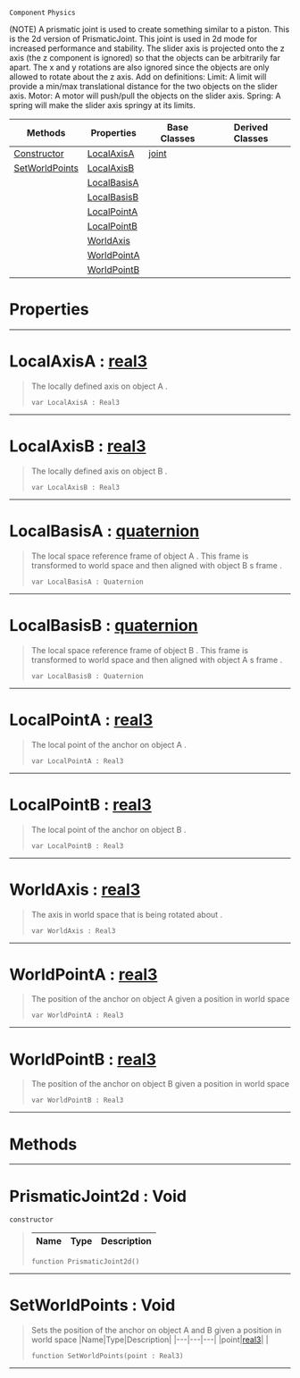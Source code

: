  `Component` `Physics`



(NOTE) A prismatic joint is used to create something similar to a piston. This is the 2d version of PrismaticJoint. This joint is used in 2d mode for increased performance and stability. The slider axis is projected onto the z axis (the z component is ignored) so that the objects can be arbitrarily far apart. The x and y rotations are also ignored since the objects are only allowed to rotate about the z axis. Add on definitions: Limit: A limit will provide a min/max translational distance for the two objects on the slider axis. Motor: A motor will push/pull the objects on the slider axis. Spring: A spring will make the slider axis springy at its limits.

|Methods|Properties|Base Classes|Derived Classes|
|---|---|---|---|
|[ Constructor](https://github.com/PlasmaEngine/PlasmaDocs/blob/master/code_reference/class_reference/prismaticjoint2d.markdown#prismaticjoint2d-void)|[ LocalAxisA](https://github.com/PlasmaEngine/PlasmaDocs/blob/master/code_reference/class_reference/prismaticjoint2d.markdown#localaxisa-plasma-engine-d)|[joint](https://github.com/PlasmaEngine/PlasmaDocs/blob/master/code_reference/class_reference/joint.markdown)| |
|[ SetWorldPoints](https://github.com/PlasmaEngine/PlasmaDocs/blob/master/code_reference/class_reference/prismaticjoint2d.markdown#setworldpoints-void)|[ LocalAxisB](https://github.com/PlasmaEngine/PlasmaDocs/blob/master/code_reference/class_reference/prismaticjoint2d.markdown#localaxisb-plasma-engine-d)| | |
| |[ LocalBasisA](https://github.com/PlasmaEngine/PlasmaDocs/blob/master/code_reference/class_reference/prismaticjoint2d.markdown#localbasisa-plasma-engine)| | |
| |[ LocalBasisB](https://github.com/PlasmaEngine/PlasmaDocs/blob/master/code_reference/class_reference/prismaticjoint2d.markdown#localbasisb-plasma-engine)| | |
| |[ LocalPointA](https://github.com/PlasmaEngine/PlasmaDocs/blob/master/code_reference/class_reference/prismaticjoint2d.markdown#localpointa-plasma-engine)| | |
| |[ LocalPointB](https://github.com/PlasmaEngine/PlasmaDocs/blob/master/code_reference/class_reference/prismaticjoint2d.markdown#localpointb-plasma-engine)| | |
| |[ WorldAxis](https://github.com/PlasmaEngine/PlasmaDocs/blob/master/code_reference/class_reference/prismaticjoint2d.markdown#worldaxis-plasma-engine-do)| | |
| |[ WorldPointA](https://github.com/PlasmaEngine/PlasmaDocs/blob/master/code_reference/class_reference/prismaticjoint2d.markdown#worldpointa-plasma-engine)| | |
| |[ WorldPointB](https://github.com/PlasmaEngine/PlasmaDocs/blob/master/code_reference/class_reference/prismaticjoint2d.markdown#worldpointb-plasma-engine)| | |


 #  Properties


---  
 #  LocalAxisA : [real3](https://github.com/PlasmaEngine/PlasmaDocs/blob/master/code_reference/lightning_base_types/real3.markdown)

> The locally defined axis on object A . 
> ``` lang=cpp, name=Lightning
> var LocalAxisA : Real3


---  
 #  LocalAxisB : [real3](https://github.com/PlasmaEngine/PlasmaDocs/blob/master/code_reference/lightning_base_types/real3.markdown)

> The locally defined axis on object B . 
> ``` lang=cpp, name=Lightning
> var LocalAxisB : Real3


---  
 #  LocalBasisA : [quaternion](https://github.com/PlasmaEngine/PlasmaDocs/blob/master/code_reference/lightning_base_types/quaternion.markdown)

> The local space reference frame of object A . This frame is transformed to world space and then aligned with object B s frame . 
> ``` lang=cpp, name=Lightning
> var LocalBasisA : Quaternion


---  
 #  LocalBasisB : [quaternion](https://github.com/PlasmaEngine/PlasmaDocs/blob/master/code_reference/lightning_base_types/quaternion.markdown)

> The local space reference frame of object B . This frame is transformed to world space and then aligned with object A s frame . 
> ``` lang=cpp, name=Lightning
> var LocalBasisB : Quaternion


---  
 #  LocalPointA : [real3](https://github.com/PlasmaEngine/PlasmaDocs/blob/master/code_reference/lightning_base_types/real3.markdown)

> The local point of the anchor on object A . 
> ``` lang=cpp, name=Lightning
> var LocalPointA : Real3


---  
 #  LocalPointB : [real3](https://github.com/PlasmaEngine/PlasmaDocs/blob/master/code_reference/lightning_base_types/real3.markdown)

> The local point of the anchor on object B . 
> ``` lang=cpp, name=Lightning
> var LocalPointB : Real3


---  
 #  WorldAxis : [real3](https://github.com/PlasmaEngine/PlasmaDocs/blob/master/code_reference/lightning_base_types/real3.markdown)

> The axis in world space that is being rotated about . 
> ``` lang=cpp, name=Lightning
> var WorldAxis : Real3


---  
 #  WorldPointA : [real3](https://github.com/PlasmaEngine/PlasmaDocs/blob/master/code_reference/lightning_base_types/real3.markdown)

> The position of the anchor on object A given a position in world space 
> ``` lang=cpp, name=Lightning
> var WorldPointA : Real3


---  
 #  WorldPointB : [real3](https://github.com/PlasmaEngine/PlasmaDocs/blob/master/code_reference/lightning_base_types/real3.markdown)

> The position of the anchor on object B given a position in world space 
> ``` lang=cpp, name=Lightning
> var WorldPointB : Real3


---  
 #  Methods


---  
 #  PrismaticJoint2d : Void

 `constructor`

> 
> |Name|Type|Description|
> |---|---|---|
> ``` lang=cpp, name=Lightning
> function PrismaticJoint2d()
> ``` 


---  
 #  SetWorldPoints : Void

> Sets the position of the anchor on object A and B given a position in world space 
> |Name|Type|Description|
> |---|---|---|
> |point|[real3](https://github.com/PlasmaEngine/PlasmaDocs/blob/master/code_reference/lightning_base_types/real3.markdown)| |
> ``` lang=cpp, name=Lightning
> function SetWorldPoints(point : Real3)
> ``` 


---  
 

 